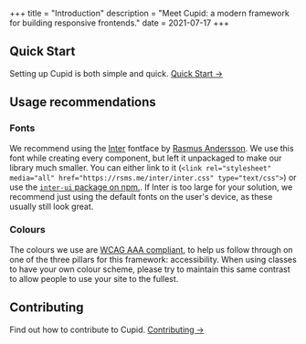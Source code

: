 +++
title = "Introduction"
description = "Meet Cupid: a modern framework for building responsive frontends."
date = 2021-07-17
+++

## Quick Start

Setting up Cupid is both simple and quick. [Quick Start →](/docs/quick-start/)

## Usage recommendations
### Fonts
We recommend using the [Inter](https://rsms.me/inter) fontface by [Rasmus Andersson](https://rsms.me). We use this font while creating every component, but left it unpackaged to make our library much smaller. You can either link to it (`<link rel="stylesheet" media="all" href="https://rsms.me/inter/inter.css" type="text/css">`) or use the [`inter-ui` package on npm.](https://www.npmjs.com/package/inter-ui). If Inter is too large for your solution, we recommend just using the default fonts on the user's device, as these usually still look great.

### Colours
The colours we use are [WCAG AAA compliant](https://webaim.org/articles/contrast/), to help us follow through on one of the three pillars for this framework: accessibility. When using classes to have your own colour scheme, please try to maintain this same contrast to allow people to use your site to the fullest.

## Contributing

Find out how to contribute to Cupid. [Contributing →](/docs/contributing/how-to-contribute/)


